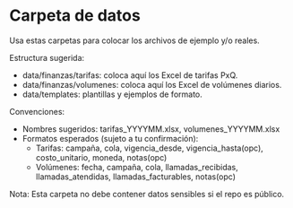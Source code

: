 # Carpeta de datos

Usa estas carpetas para colocar los archivos de ejemplo y/o reales.

Estructura sugerida:

- data/finanzas/tarifas: coloca aquí los Excel de tarifas PxQ.
- data/finanzas/volumenes: coloca aquí los Excel de volúmenes diarios.
- data/templates: plantillas y ejemplos de formato.

Convenciones:
- Nombres sugeridos: tarifas_YYYYMM.xlsx, volumenes_YYYYMM.xlsx
- Formatos esperados (sujeto a tu confirmación):
  - Tarifas: campaña, cola, vigencia_desde, vigencia_hasta(opc), costo_unitario, moneda, notas(opc)
  - Volúmenes: fecha, campaña, cola, llamadas_recibidas, llamadas_atendidas, llamadas_facturables, notas(opc)

Nota: Esta carpeta no debe contener datos sensibles si el repo es público.
